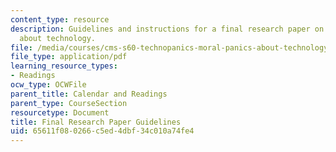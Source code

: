 ```yaml
---
content_type: resource
description: Guidelines and instructions for a final research paper on moral panics
  about technology.
file: /media/courses/cms-s60-technopanics-moral-panics-about-technology-spring-2013/65611f080266c5ed4dbf34c010a74fe4_MITCMS_S60S13_Final.pdf
file_type: application/pdf
learning_resource_types:
- Readings
ocw_type: OCWFile
parent_title: Calendar and Readings
parent_type: CourseSection
resourcetype: Document
title: Final Research Paper Guidelines
uid: 65611f08-0266-c5ed-4dbf-34c010a74fe4
---
```

